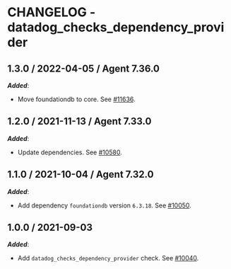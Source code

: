 # CHANGELOG - datadog_checks_dependency_provider

## 1.3.0 / 2022-04-05 / Agent 7.36.0

***Added***: 

* Move foundationdb to core. See [#11636](https://github.com/DataDog/integrations-core/pull/11636).


## 1.2.0 / 2021-11-13 / Agent 7.33.0

***Added***: 

* Update dependencies. See [#10580](https://github.com/DataDog/integrations-core/pull/10580).


## 1.1.0 / 2021-10-04 / Agent 7.32.0

***Added***: 

* Add dependency `foundationdb` version `6.3.18`. See [#10050](https://github.com/DataDog/integrations-core/pull/10050).


## 1.0.0 / 2021-09-03

***Added***: 

* Add `datadog_checks_dependency_provider` check. See [#10040](https://github.com/DataDog/integrations-core/pull/10040).


